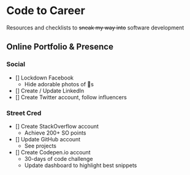 # Code to Career

Resources and checklists to ~~sneak my way into~~ software development

## Online Portfolio & Presence

### Social

- [] Lockdown Facebook
  - Hide adorable photos of 👶s
- [] Create / Update LinkedIn
- [] Create Twitter account, follow influencers


### Street Cred 

- [] Create StackOverflow account
  - Achieve 200+ SO points
- [] Update GitHub account
  - See projects
- [] Create Codepen.io account
  - 30-days of code challenge
  - Update dashboard to highlight best snippets
